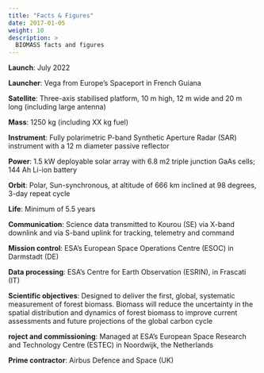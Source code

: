 ```yaml
---
title: "Facts & Figures"
date: 2017-01-05
weight: 10
description: >
  BIOMASS facts and figures
---
```



**Launch**: July 2022

**Launcher**:
Vega from Europe’s Spaceport in French Guiana

**Satellite**:
Three-axis stabilised platform, 10 m high, 12 m wide and 20 m long (including large antenna)

**Mass**:
1250 kg (including XX kg fuel)

**Instrument**:
Fully polarimetric P-band Synthetic Aperture Radar (SAR) instrument with a 12 m diameter passive reflector

**Power**:
1.5 kW deployable solar array with 6.8 m2 triple junction GaAs cells; 144 Ah Li-ion battery

**Orbit**:
Polar, Sun-synchronous, at altitude of 666 km inclined at 98 degrees, 3-day repeat cycle

**Life**:
Minimum of 5.5 years

**Communication**:
Science data transmitted to Kourou (SE) via X-band downlink and via S-band uplink for tracking, telemetry and command

**Mission control**:
ESA’s European Space Operations Centre (ESOC) in Darmstadt (DE)

**Data processing**:
ESA’s Centre for Earth Observation (ESRIN), in Frascati (IT)

**Scientific objectives**:
Designed to deliver the first, global, systematic measurement of forest biomass. Biomass will reduce the uncertainty in the spatial distribution and dynamics of forest biomass to improve current assessments and future projections of the global carbon cycle

**roject and commissioning**:
Managed at ESA’s European Space Research and Technology Centre (ESTEC) in Noordwijk, the Netherlands

**Prime contractor**:
Airbus Defence and Space (UK)

